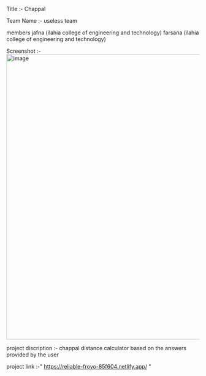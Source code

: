 
Title :- Chappal

Team Name :- useless team

members
jafna (ilahia college of engineering and technology)
farsana (ilahia college of engineering and technology)

Screenshot :-<img width="1147" height="744" alt="image" src="https://github.com/user-attachments/assets/27ea1efd-b40b-40a5-9d75-6d0d39f773c0" />

project discription :- chappal distance calculator based on the answers provided by the user 

project link :-" https://reliable-froyo-85f604.netlify.app/ "
